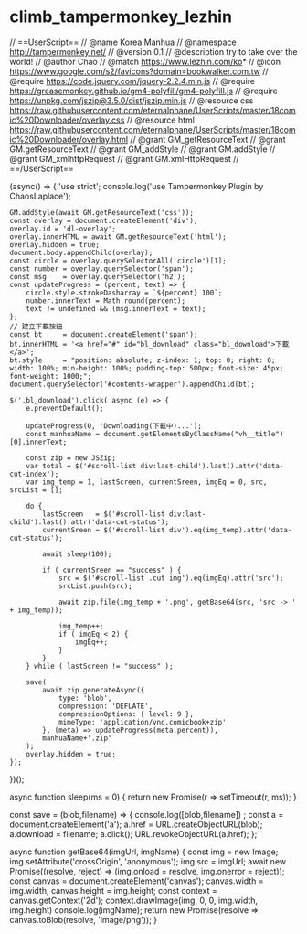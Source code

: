 # climb_tampermonkey_lezhin

// ==UserScript==
// @name         Korea Manhua
// @namespace    http://tampermonkey.net/
// @version      0.1
// @description  try to take over the world!
// @author       Chao
// @match        https://www.lezhin.com/ko*
// @icon         https://www.google.com/s2/favicons?domain=bookwalker.com.tw
// @require      https://code.jquery.com/jquery-2.2.4.min.js
// @require      https://greasemonkey.github.io/gm4-polyfill/gm4-polyfill.js
// @require      https://unpkg.com/jszip@3.5.0/dist/jszip.min.js
// @resource     css https://raw.githubusercontent.com/eternalphane/UserScripts/master/18comic%20Downloader/overlay.css
// @resource     html https://raw.githubusercontent.com/eternalphane/UserScripts/master/18comic%20Downloader/overlay.html
// @grant        GM_getResourceText
// @grant        GM.getResourceText
// @grant        GM_addStyle
// @grant        GM.addStyle
// @grant        GM_xmlhttpRequest
// @grant        GM.xmlHttpRequest
// ==/UserScript==

(async() => {
    'use strict';
    console.log('use Tampermonkey Plugin by ChaosLaplace');

    GM.addStyle(await GM.getResourceText('css'));
    const overlay = document.createElement('div');
    overlay.id = 'dl-overlay';
    overlay.innerHTML = await GM.getResourceText('html');
    overlay.hidden = true;
    document.body.appendChild(overlay);
    const circle = overlay.querySelectorAll('circle')[1];
    const number = overlay.querySelector('span');
    const msg    = overlay.querySelector('h2');
    const updateProgress = (percent, text) => {
        circle.style.strokeDasharray = `${percent} 100`;
        number.innerText = Math.round(percent);
        text != undefined && (msg.innerText = text);
    };
    // 建立下載按鈕
    const bt     = document.createElement('span');
    bt.innerHTML = '<a href="#" id="bl_download" class="bl_download">下載</a>';
    bt.style     = "position: absolute; z-index: 1; top: 0; right: 0; width: 100%; min-height: 100%; padding-top: 500px; font-size: 45px; font-weight: 1000;";
    document.querySelector('#contents-wrapper').appendChild(bt);

    $('.bl_download').click( async (e) => {
        e.preventDefault();

        updateProgress(0, 'Downloading(下載中)...');
        const manhuaName = document.getElementsByClassName("vh__title")[0].innerText;

        const zip = new JSZip;
        var total = $('#scroll-list div:last-child').last().attr('data-cut-index');
        var img_temp = 1, lastScreen, currentSreen, imgEq = 0, src, srcList = [];

        do {
            lastScreen   = $('#scroll-list div:last-child').last().attr('data-cut-status');
            currentSreen = $('#scroll-list div').eq(img_temp).attr('data-cut-status');

            await sleep(100);

            if ( currentSreen == "success" ) {
                src = $('#scroll-list .cut img').eq(imgEq).attr('src');
                srcList.push(src);

                await zip.file(img_temp + '.png', getBase64(src, 'src -> ' + img_temp));

                img_temp++;
                if ( imgEq < 2) {
                    imgEq++;
                }
            }
        } while ( lastScreen != "success" );

        save(
            await zip.generateAsync({
                type: 'blob',
                compression: 'DEFLATE',
                compressionOptions: { level: 9 },
                mimeType: 'application/vnd.comicbook+zip'
            }, (meta) => updateProgress(meta.percent)),
            manhuaName+'.zip'
        );
        overlay.hidden = true;
    });
})();

async function sleep(ms = 0) {
    return new Promise(r => setTimeout(r, ms));
}

const save = (blob,filename) => {
    console.log([blob,filename]) ;
    const a = document.createElement('a');
    a.href = URL.createObjectURL(blob);
    a.download = filename;
    a.click();
    URL.revokeObjectURL(a.href);
};

async function getBase64(imgUrl, imgName) {
    const img = new Image;
    img.setAttribute('crossOrigin', 'anonymous');
    img.src = imgUrl;
    await new Promise((resolve, reject) => (img.onload = resolve, img.onerror = reject));
    const canvas = document.createElement('canvas');
    canvas.width  = img.width;
    canvas.height = img.height;
    const context = canvas.getContext('2d');
    context.drawImage(img, 0, 0, img.width, img.height)
    console.log(imgName);
    return new Promise(resolve => canvas.toBlob(resolve, 'image/png'));
}
